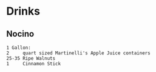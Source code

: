# Drinks
## Nocino
```
1 Gallon:
2     quart sized Martinelli's Apple Juice containers
25-35 Ripe Walnuts
1     Cinnamon Stick
```

